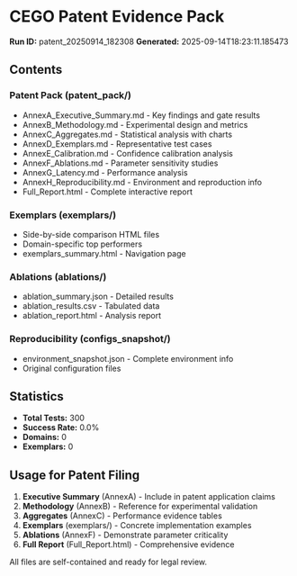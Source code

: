 # CEGO Patent Evidence Pack

**Run ID:** patent_20250914_182308
**Generated:** 2025-09-14T18:23:11.185473

## Contents

### Patent Pack (patent_pack/)
- AnnexA_Executive_Summary.md - Key findings and gate results
- AnnexB_Methodology.md - Experimental design and metrics
- AnnexC_Aggregates.md - Statistical analysis with charts
- AnnexD_Exemplars.md - Representative test cases
- AnnexE_Calibration.md - Confidence calibration analysis
- AnnexF_Ablations.md - Parameter sensitivity studies
- AnnexG_Latency.md - Performance analysis
- AnnexH_Reproducibility.md - Environment and reproduction info
- Full_Report.html - Complete interactive report

### Exemplars (exemplars/)
- Side-by-side comparison HTML files
- Domain-specific top performers
- exemplars_summary.html - Navigation page

### Ablations (ablations/)
- ablation_summary.json - Detailed results
- ablation_results.csv - Tabulated data
- ablation_report.html - Analysis report

### Reproducibility (configs_snapshot/)
- environment_snapshot.json - Complete environment info
- Original configuration files

## Statistics
- **Total Tests:** 300
- **Success Rate:** 0.0%
- **Domains:** 0
- **Exemplars:** 0

## Usage for Patent Filing

1. **Executive Summary** (AnnexA) - Include in patent application claims
2. **Methodology** (AnnexB) - Reference for experimental validation
3. **Aggregates** (AnnexC) - Performance evidence tables
4. **Exemplars** (exemplars/) - Concrete implementation examples
5. **Ablations** (AnnexF) - Demonstrate parameter criticality
6. **Full Report** (Full_Report.html) - Comprehensive evidence

All files are self-contained and ready for legal review.
